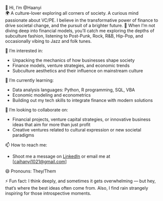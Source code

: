 👋 Hi, I’m @Haanyi  
🌍 A culture-lover exploring all corners of society. A curious mind passionate about VC/PE. I believe in the transformative power of finance to drive societal change, and the pursuit of a brighter future.
🎸 When I’m not diving deep into financial models, you’ll catch me exploring the depths of subculture fashion, listening to Post-Punk, Rock, R&B, Hip-Pop, and occasionally vibing to Jazz and folk tunes.  

👀 I’m interested in:
- Unpacking the mechanics of how businesses shape society
- Finance models, venture strategies, and economic trends
- Subculture aesthetics and their influence on mainstream culture

🌱 I’m currently learning:
- Data analysis languages: Python, R programming, SQL, VBA
- Economic modeling and econometrics  
- Building out my tech skills to integrate finance with modern solutions  

💞️ I’m looking to collaborate on:
- Financial projects, venture capital strategies, or innovative business ideas that aim for more than just profit
- Creative ventures related to cultural expression or new societal paradigms 
 
📫 How to reach me:  
- Shoot me a message on [LinkedIn]([https://www.linkedin.com/](https://www.linkedin.com/in/hanyi-cai-0ba12a1bb?utm_source=share&utm_campaign=share_via&utm_content=profile&utm_medium=ios_app)) or email me at [caihanyi1021@gmail.com]

😄 Pronouns: They/Them  

⚡ Fun fact: I think deeply, and sometimes it gets overwhelming — but hey, that’s where the best ideas often come from. Also, I find rain strangely inspiring for those introspective moments.

<!---
Haanyi/Haanyi is a ✨ special ✨ repository because its `README.md` (this file) appears on your GitHub profile.
You can click the Preview link to take a look at your changes.
--->
